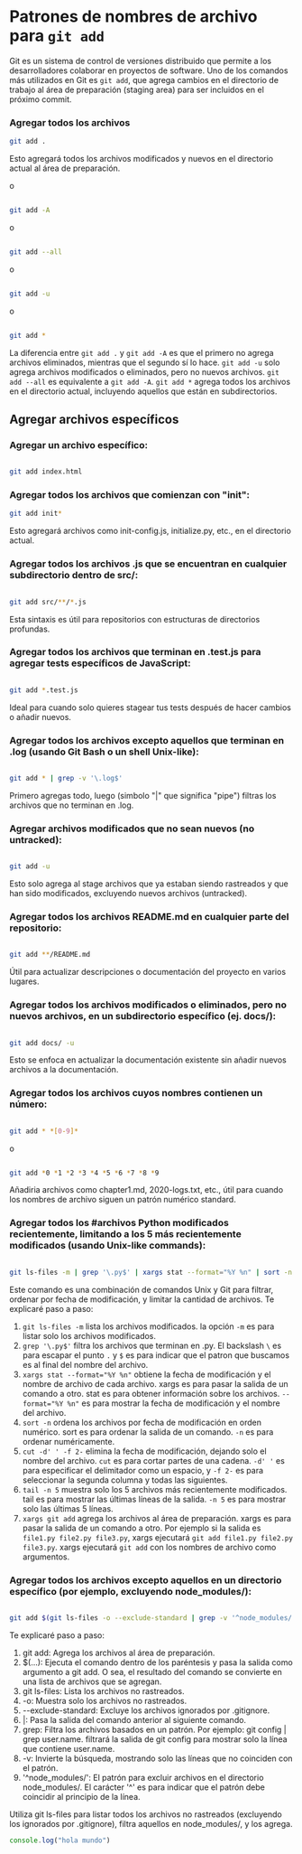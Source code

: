 # Patrones de nombres de archivo para `git add`

Git es un sistema de control de versiones distribuido que permite a los desarrolladores colaborar en proyectos de software. Uno de los comandos más utilizados en Git es `git add`, que agrega cambios en el directorio de trabajo al área de preparación (staging area) para ser incluidos en el próximo commit.

### Agregar todos los archivos

```sh
git add .
```

Esto agregará todos los archivos modificados y nuevos en el directorio actual al área de preparación.

o

```sh

git add -A
```

o 

```sh

git add --all
```

o 

```sh

git add -u
```

o 

```sh

git add *
```

La diferencia entre `git add .` y `git add -A` es que el primero no agrega archivos eliminados, mientras que el segundo sí lo hace. `git add -u` solo agrega archivos modificados o eliminados, pero no nuevos archivos. `git add --all` es equivalente a `git add -A`. `git add *` agrega todos los archivos en el directorio actual, incluyendo aquellos que están en subdirectorios. 

## Agregar archivos específicos

### Agregar un archivo específico:

```sh

git add index.html
```

### Agregar todos los archivos que comienzan con "init":

```sh
git add init*
```
Esto agregará archivos como init-config.js, initialize.py, etc., en el directorio actual.

### Agregar todos los archivos .js que se encuentran en cualquier subdirectorio dentro de src/:

```sh

git add src/**/*.js
```

Esta sintaxis es útil para repositorios con estructuras de directorios profundas.

### Agregar todos los archivos que terminan en .test.js para agregar tests específicos de JavaScript:

```sh

git add *.test.js
```

Ideal para cuando solo quieres stagear tus tests después de hacer cambios o añadir nuevos.

### Agregar todos los archivos excepto aquellos que terminan en .log (usando Git Bash o un shell Unix-like):

```sh

git add * | grep -v '\.log$'
```

Primero agregas todo, luego (simbolo "|" que significa "pipe") filtras los archivos que no terminan en .log. 

### Agregar archivos modificados que no sean nuevos (no untracked):

```sh

git add -u
```

Esto solo agrega al stage archivos que ya estaban siendo rastreados y que han sido modificados, excluyendo nuevos archivos (untracked).

### Agregar todos los archivos README.md en cualquier parte del repositorio:

```sh

git add **/README.md
```

Útil para actualizar descripciones o documentación del proyecto en varios lugares.

### Agregar todos los archivos modificados o eliminados, pero no nuevos archivos, en un subdirectorio específico (ej. docs/):

```sh

git add docs/ -u
```
Esto se enfoca en actualizar la documentación existente sin añadir nuevos archivos a la documentación.

### Agregar todos los archivos cuyos nombres contienen un número:

```sh

git add * *[0-9]*
```

o

```sh

git add *0 *1 *2 *3 *4 *5 *6 *7 *8 *9
```

Añadiria archivos como chapter1.md, 2020-logs.txt, etc., útil para cuando los nombres de archivo siguen un patrón numérico standard.


### Agregar todos los #archivos Python modificados recientemente, limitando a los 5 más recientemente modificados (usando Unix-like commands):

``` sh

git ls-files -m | grep '\.py$' | xargs stat --format="%Y %n" | sort -n | cut -d' ' -f 2- | tail -n 5 | xargs git add
```

Este comando es una combinación de comandos Unix y Git para filtrar, ordenar por fecha de modificación, y limitar la cantidad de archivos. Te explicaré paso a paso:

1. `git ls-files -m` lista los archivos modificados. la opción `-m` es para listar solo los archivos modificados.
2. `grep '\.py$'` filtra los archivos que terminan en .py. El backslash `\` es para escapar el punto `.` y `$` es para indicar que el patron que buscamos es al final del nombre del archivo.
3. `xargs stat --format="%Y %n"` obtiene la fecha de modificación y el nombre de archivo de cada archivo. xargs es para pasar la salida de un comando a otro. stat es para obtener información sobre los archivos. `--format="%Y %n"` es para mostrar la fecha de modificación y el nombre del archivo.
4. `sort -n` ordena los archivos por fecha de modificación en orden numérico. sort es para ordenar la salida de un comando. `-n` es para ordenar numéricamente.
5. `cut -d' ' -f 2-` elimina la fecha de modificación, dejando solo el nombre del archivo. `cut` es para cortar partes de una cadena. `-d' '` es para especificar el delimitador como un espacio, y `-f 2-` es para seleccionar la segunda columna y todas las siguientes.
6. `tail -n 5` muestra solo los 5 archivos más recientemente modificados. tail es para mostrar las últimas líneas de la salida. `-n 5` es para mostrar solo las últimas 5 líneas.
7. `xargs git add` agrega los archivos al área de preparación. xargs es para pasar la salida de un comando a otro. Por ejemplo si la salida es `file1.py file2.py file3.py`, xargs ejecutará `git add file1.py file2.py file3.py`. xargs ejecutará `git add` con los nombres de archivo como argumentos.

### Agregar todos los archivos excepto aquellos en un directorio específico (por ejemplo, excluyendo node_modules/):

```sh

git add $(git ls-files -o --exclude-standard | grep -v '^node_modules/')
```

Te explicaré paso a paso:

1. git add: Agrega los archivos al área de preparación.
2. $(...): Ejecuta el comando dentro de los paréntesis y pasa la salida como argumento a git add. O sea, el resultado del comando se convierte en una lista de archivos que se agregan.
3. git ls-files: Lista los archivos no rastreados.
4. -o: Muestra solo los archivos no rastreados.
5. --exclude-standard: Excluye los archivos ignorados por .gitignore.
6. |: Pasa la salida del comando anterior al siguiente comando.
7. grep: Filtra los archivos basados en un patrón. Por ejemplo: git config | grep user.name. filtrará la salida de git config para mostrar solo la línea que contiene user.name.
8. -v: Invierte la búsqueda, mostrando solo las líneas que no coinciden con el patrón.
9. '^node_modules/': El patrón para excluir archivos en el directorio node_modules/. El carácter '^' es para indicar que el patrón debe coincidir al principio de la línea.

Utiliza git ls-files para listar todos los archivos no rastreados (excluyendo los ignorados por .gitignore), filtra aquellos en node_modules/, y los agrega.

```javascript
console.log("hola mundo")
```